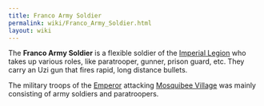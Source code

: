 ```yaml
---
title: Franco Army Soldier
permalink: wiki/Franco_Army_Soldier.html
layout: wiki
---
```


The **Franco Army Soldier** is a flexible soldier of the [Imperial
Legion](:category:Imperial_Legion "wikilink") who takes up various
roles, like paratrooper, gunner, prison guard, etc. They carry an Uzi
gun that fires rapid, long distance bullets.

The military troops of the [Emperor](Emperor "wikilink") attacking
[Mosquibee Village](Mosquibee_Village "wikilink") was mainly consisting
of army soldiers and paratroopers.
